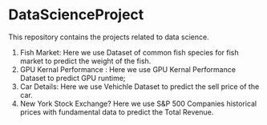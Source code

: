 # DataScienceProject
This repository contains the projects related to data science.
1. Fish Market: Here we use Dataset of common fish species for fish market to predict the weight of the fish.
2. GPU Kernal Performance : Here we use GPU Kernal Performance Dataset to predict GPU runtime;
3. Car Details: Here we use Vehichle Dataset to predict the sell price of the car.
4. New York Stock Exchange? Here we use S&P 500 Companies historical prices with fundamental data to predict the Total Revenue.
